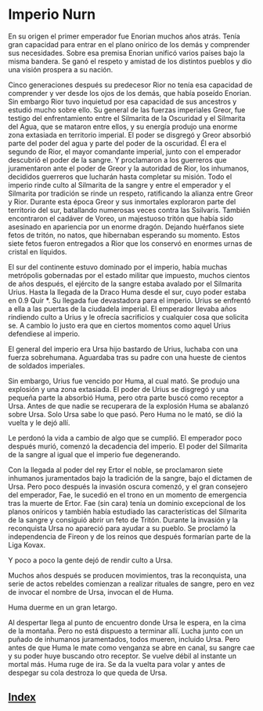 # Imperio Nurn

En su origen el primer emperador fue Enorian muchos años atrás. Tenía gran capacidad para entrar en el plano onírico de los demás y comprender sus necesidades. Sobre esa premisa Enorian unificó varios países bajo la misma bandera. Se ganó el respeto y amistad de los distintos pueblos y dio una visión prospera a su nación.

Cinco generaciones después su predecesor Rior no tenía esa capacidad de comprender y ver desde los ojos de los demás, que había poseído Enorian. Sin embargo Rior tuvo inquietud por esa capacidad de sus ancestros y estudió mucho sobre ello. Su general de las fuerzas imperiales Greor, fue testigo del enfrentamiento entre el Silmarita de la Oscuridad y el Silmarita del Agua, que se mataron entre ellos, y su energía produjo una enorme zona extasiada en territorio imperial. El poder se disgregó y Greor absorbió parte del poder del agua y parte del poder de la oscuridad. Él era el segundo de Rior, el mayor comandante imperial, junto con el emperador descubrió el poder de la sangre. Y proclamaron a los guerreros que juramentaron ante el poder de Greor y la autoridad de Rior, los inhumanos, decididos guerreros que lucharán hasta completar su misión. Todo el imperio rinde culto al Silmarita de la sangre y entre el emperador y el Silmarita por tradición se rinde un respeto, ratificando la alianza entre Greor y Rior. Durante esta época Greor y sus inmortales exploraron parte del territorio del sur, batallando numerosas veces contra las Ssilvaris. También encontraron el cadáver de Voreo, un majestuoso tritón que había sido asesinado en apariencia por un enorme dragón. Dejando huérfanos siete fetos de tritón, no natos, que hibernaban esperando su momento. Estos siete fetos fueron entregados a Rior que los conservó en enormes urnas de cristal en líquidos.

El sur del continente estuvo dominado por el imperio, había muchas metrópolis gobernadas por el estado militar que impuesto, muchos cientos de años después, el ejército de la sangre estaba avalado por el Silmarita Urius. Hasta la llegada de la Draco Huma desde el sur, cuyo poder estaba en 0.9 Quir *. Su llegada fue devastadora para el imperio. Urius se enfrentó a ella a las puertas de la ciudadela imperial. El emperador llevaba años rindiendo culto a Urius y le ofrecía sacrificios y cualquier cosa que solicita se. A cambio lo justo era que en ciertos momentos como aquel Urius defendiese al imperio.

El general del imperio era Ursa hijo bastardo de Urius, luchaba con una fuerza sobrehumana. Aguardaba tras su padre con una hueste de cientos de soldados imperiales.

Sin embargo, Urius fue vencido por Huma, al cual mató. Se produjo una explosión y una zona extasiada. El poder de Urius se disgregó y una pequeña parte la absorbió Huma, pero otra parte buscó como receptor a Ursa. Antes de que nadie se recuperara de la explosión Huma se abalanzó sobre Ursa. Solo Ursa sabe lo que pasó. Pero Huma no le mató, se dió la vuelta y le dejó allí.

Le perdonó la vida a cambio de algo que se cumplió. El emperador poco después murió, comenzó la decadencia del imperio. El poder del Silmarita de la sangre al igual que el imperio fue degenerando.

Con la llegada al poder del rey Ertor el noble, se proclamaron siete inhumanos juramentados bajo la tradición de la sangre, bajo el dictamen de Ursa. Pero poco después la invasión oscura comenzó, y el gran consejero del emperador, Fae, le sucedió en el trono en un momento de emergencia tras la muerte de Ertor. Fae (sin cara) tenía un dominio excepcional de los planos oníricos y también había estudiado las características del Silmarita de la sangre y consiguió abrir un feto de Tritón. Durante la invasión y la reconquista Ursa no apareció para ayudar a su pueblo. Se proclamó la independencia de Fireon y de los reinos que después formarían parte de la Liga Kovax.

Y poco a poco la gente dejó de rendir culto a Ursa.

Muchos años después se producen movimientos, tras la reconquista, una serie de actos rebeldes comienzan a realizar rituales de sangre, pero en vez de invocar el nombre de Ursa, invocan el de Huma.

Huma duerme en un gran letargo.

Al despertar llega al punto de encuentro donde Ursa le espera, en la cima de la montaña. Pero no está dispuesto a terminar allí. Lucha junto con un puñado de inhumanos juramentados, todos mueren, incluido Ursa. Pero antes de que Huma le mate como venganza se abre en canal, su sangre cae y su poder huye buscando otro receptor. Se vuelve débil al instante un mortal más. Huma ruge de ira. Se da la vuelta para volar y antes de despegar su cola destroza lo que queda de Ursa.

## [Index](../README.md)